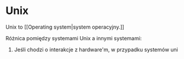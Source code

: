 # Unix
Unix to [[Operating system|system operacyjny.]]

Różnica pomiędzy systemami Unix a innymi systemami:
1. Jeśli chodzi o interakcje z hardware'm, w przypadku systemów uni
